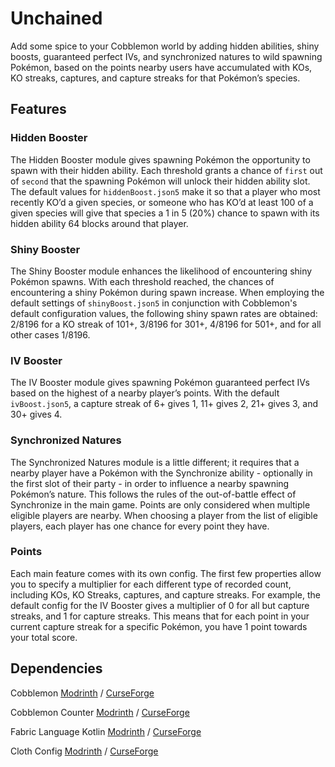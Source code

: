 # Unchained

Add some spice to your Cobblemon world by adding hidden abilities, shiny boosts, guaranteed perfect IVs, and synchronized natures to wild spawning Pokémon, based on the points nearby users have accumulated with KOs, KO streaks, captures, and capture streaks for that Pokémon’s species.

## Features

### Hidden Booster

The Hidden Booster module gives spawning Pokémon the opportunity to spawn with their hidden ability. Each threshold grants a chance of `first` out of `second` that the spawning Pokémon will unlock their hidden ability slot. The default values for `hiddenBoost.json5` make it so that a player who most recently KO’d a given species, or someone who has KO’d at least 100 of a given species will give that species a 1 in 5 (20%) chance to spawn with its hidden ability 64 blocks around that player.

### Shiny Booster

The Shiny Booster module enhances the likelihood of encountering shiny Pokémon spawns. With each threshold reached, the chances of encountering a shiny Pokémon during spawn increase. When employing the default settings of `shinyBoost.json5` in conjunction with Cobblemon's default configuration values, the following shiny spawn rates are obtained: 2/8196 for a KO streak of 101+, 3/8196 for 301+, 4/8196 for 501+, and for all other cases 1/8196.

### IV Booster

The IV Booster module gives spawning Pokémon guaranteed perfect IVs based on the highest of a nearby player’s points. With the default `ivBoost.json5`, a capture streak of 6+ gives 1, 11+ gives 2, 21+ gives 3, and 30+ gives 4.

### Synchronized Natures

The Synchronized Natures module is a little different; it requires that a nearby player have a Pokémon with the Synchronize ability - optionally in the first slot of their party - in order to influence a nearby spawning Pokémon’s nature. This follows the rules of the out-of-battle effect of Synchronize in the main game. Points are only considered when multiple eligible players are nearby. When choosing a player from the list of eligible players, each player has one chance for every point they have.

### Points

Each main feature comes with its own config. The first few properties allow you to specify a multiplier for each different type of recorded count, including KOs, KO Streaks, captures, and capture streaks. For example, the default config for the IV Booster gives a multiplier of 0 for all but capture streaks, and 1 for capture streaks. This means that for each point in your current capture streak for a specific Pokémon, you have 1 point towards your total score.

## Dependencies

Cobblemon [Modrinth](https://modrinth.com/mod/cobblemon) / [CurseForge](https://www.curseforge.com/minecraft/mc-mods/cobblemon)

Cobblemon Counter [Modrinth](https://modrinth.com/mod/cobblemon-counter) / [CurseForge](https://www.curseforge.com/minecraft/mc-mods/cobblemon-counter)

Fabric Language Kotlin [Modrinth](https://modrinth.com/mod/fabric-language-kotlin) / [CurseForge](https://www.curseforge.com/minecraft/mc-mods/fabric-language-kotlin)

Cloth Config [Modrinth](https://modrinth.com/mod/cloth-config) / [CurseForge](https://www.curseforge.com/minecraft/mc-mods/cloth-config)
